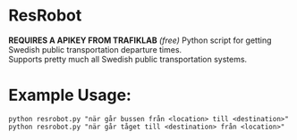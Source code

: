 # ResRobot
**REQUIRES A APIKEY FROM TRAFIKLAB** *(free)*
Python script for getting Swedish public transportation departure times.  
Supports pretty much all Swedish public transportation systems.

# Example Usage:

```
python resrobot.py "när går bussen från <location> till <destination>"
python resrobot.py "när går tåget till <destination> från <location>"
```
